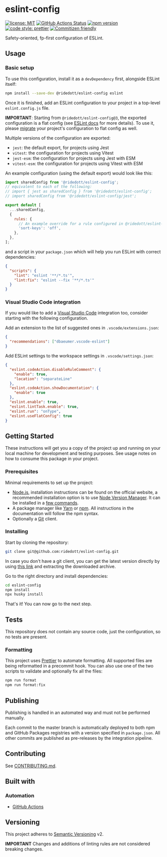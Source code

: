 # eslint-config

[![license: MIT](https://img.shields.io/github/license/ridedott/eslint-config)](https://github.com/ridedott/eslint-config/blob/master/LICENSE)
[![GitHub Actions Status](https://github.com/ridedott/eslint-config/workflows/Continuous%20Delivery/badge.svg?branch=master)](https://github.com/ridedott/eslint-config/actions)
[![npm version](https://img.shields.io/npm/v/@ridedott/eslint-config)](https://www.npmjs.com/package/@ridedott/eslint-config)
[![code style: prettier](https://img.shields.io/badge/code_style-prettier-ff69b4.svg)](https://github.com/prettier/prettier)
[![Commitizen friendly](https://img.shields.io/badge/commitizen-friendly-brightgreen.svg)](http://commitizen.github.io/cz-cli/)

Safety-oriented, fp-first configuration of ESLint.

## Usage

### Basic setup

To use this configuration, install it as a `devDependency` first, alongside
ESLint itself:

```bash
npm install --save-dev @ridedott/eslint-config eslint
```

Once it is finished, add an ESLint configuration to your project in a top-level
`eslint.config.js` file.

**IMPORTANT**: Starting from `@ridedott/eslint-config@3`, the exported
configuration is a flat config (see
[ESLint docs](https://eslint.org/docs/latest/use/migrate-to-9.0.0#-new-default-config-format-eslintconfigjs)
for more details). To use it, please
[migrate](https://eslint.org/docs/latest/use/configure/migration-guide) your
project's configuration to flat config as well.

Multiple versions of the configuration are exported:

- `jest`: the default export, for projects using Jest
- `vitest`: the configuration for projects using Vitest
- `jest-esm`: the configuration for projects using Jest with ESM
- `vitest-esm`: the configuration for projects using Vitest with ESM

An example configuration (using the default export) would look like this:

```js
import sharedConfig from '@ridedott/eslint-config';
// equivalent to each of the following:
// import { jest as sharedConfig } from '@ridedott/eslint-config';
// import sharedConfig from '@ridedott/eslint-config/jest';

export default [
  ...sharedConfig,
  {
    rules: {
      // An example override for a rule configured in @ridedott/eslint-config
      'sort-keys': 'off',
    },
  },
];
```

and a script in your `package.json` which will help you run ESLint with correct
dependencies:

```json
{
  "scripts": {
    "lint": "eslint '**/*.ts'",
    "lint:fix": "eslint --fix '**/*.ts'"
  }
}
```

### Visual Studio Code integration

If you would like to add a [Visual Studio Code](https://code.visualstudio.com)
integration too, consider starting with the following configuration.

Add an extension to the list of suggested ones in `.vscode/extensions.json`:

```json
{
  "recommendations": ["dbaeumer.vscode-eslint"]
}
```

Add ESLint settings to the workspace settings in `.vscode/settings.json`:

```json
{
  "eslint.codeAction.disableRuleComment": {
    "enable": true,
    "location": "separateLine"
  },
  "eslint.codeAction.showDocumentation": {
    "enable": true
  },
  "eslint.enable": true,
  "eslint.lintTask.enable": true,
  "eslint.run": "onType",
  "eslint.useFlatConfig": true
}
```

## Getting Started

These instructions will get you a copy of the project up and running on your
local machine for development and testing purposes. See usage notes on how to
consume this package in your project.

### Prerequisites

Minimal requirements to set up the project:

- [Node.js](https://nodejs.org/en), installation instructions can be found on
  the official website, a recommended installation option is to use
  [Node Version Manager](https://github.com/creationix/nvm#readme). It can be
  installed in a
  [few commands](https://nodejs.org/en/download/package-manager/#nvm).
- A package manager like [Yarn](https://yarnpkg.com) or
  [npm](https://www.npmjs.com). All instructions in the documentation will
  follow the npm syntax.
- Optionally a [Git](https://git-scm.com) client.

### Installing

Start by cloning the repository:

```bash
git clone git@github.com:ridedott/eslint-config.git
```

In case you don't have a git client, you can get the latest version directly by
using [this link](https://github.com/ridedott/eslint-config/archive/master.zip)
and extracting the downloaded archive.

Go to the right directory and install dependencies:

```bash
cd eslint-config
npm install
npx husky install
```

That's it! You can now go to the next step.

## Tests

This repository does not contain any source code, just the configuration, so no
tests are present.

### Formatting

This project uses [Prettier](https://prettier.io) to automate formatting. All
supported files are being reformatted in a precommit hook. You can also use one
of the two scripts to validate and optionally fix all the files:

```bash
npm run format
npm run format:fix
```

## Publishing

Publishing is handled in an automated way and must not be performed manually.

Each commit to the master branch is automatically deployed to both npm and
GitHub Packages registries with a version specified in `package.json`. All other
commits are published as pre-releases by the integration pipeline.

## Contributing

See [CONTRIBUTING.md](./CONTRIBUTING.md).

## Built with

### Automation

- [GitHub Actions](https://github.com/features/actions/)

## Versioning

This project adheres to [Semantic Versioning](http://semver.org) v2.

**IMPORTANT** Changes and additions of linting rules are not considered breaking
changes.
